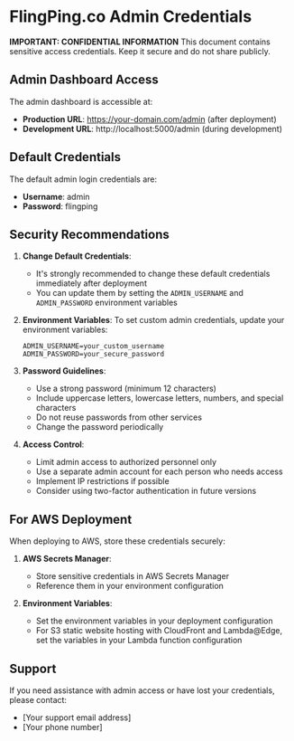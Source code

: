 # FlingPing.co Admin Credentials

**IMPORTANT: CONFIDENTIAL INFORMATION**
This document contains sensitive access credentials. Keep it secure and do not share publicly.

## Admin Dashboard Access

The admin dashboard is accessible at:
- **Production URL**: https://your-domain.com/admin (after deployment)
- **Development URL**: http://localhost:5000/admin (during development)

## Default Credentials

The default admin login credentials are:

- **Username**: admin
- **Password**: flingping

## Security Recommendations

1. **Change Default Credentials**: 
   - It's strongly recommended to change these default credentials immediately after deployment
   - You can update them by setting the `ADMIN_USERNAME` and `ADMIN_PASSWORD` environment variables

2. **Environment Variables**:
   To set custom admin credentials, update your environment variables:
   ```
   ADMIN_USERNAME=your_custom_username
   ADMIN_PASSWORD=your_secure_password
   ```

3. **Password Guidelines**:
   - Use a strong password (minimum 12 characters)
   - Include uppercase letters, lowercase letters, numbers, and special characters
   - Do not reuse passwords from other services
   - Change the password periodically

4. **Access Control**:
   - Limit admin access to authorized personnel only
   - Use a separate admin account for each person who needs access
   - Implement IP restrictions if possible
   - Consider using two-factor authentication in future versions

## For AWS Deployment

When deploying to AWS, store these credentials securely:

1. **AWS Secrets Manager**: 
   - Store sensitive credentials in AWS Secrets Manager
   - Reference them in your environment configuration

2. **Environment Variables**:
   - Set the environment variables in your deployment configuration
   - For S3 static website hosting with CloudFront and Lambda@Edge, set the variables in your Lambda function configuration

## Support

If you need assistance with admin access or have lost your credentials, please contact:
- [Your support email address]
- [Your phone number]